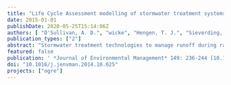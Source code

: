 ```yaml
---
title: "Life Cycle Assessment modelling of stormwater treatment systems"
date: 2015-01-01
publishDate: 2020-05-25T15:14:06Z
authors: [ "O'Sullivan, A. D.", "wicke", "Hengen, T. J.", "Sieverding, H. L.", "Stone, J. J." ]
publication_types: ["2"]
abstract: "Stormwater treatment technologies to manage runoff during rain events are primarily designed to reduce flood risks, settle suspended solids and concurrently immobilise metals and nutrients. Life Cycle Assessment (LCA) is scarcely documented for stormwater systems despite their ubiquitous imple- mentation. LCA modelling quantified the environmental impacts associated with the materials, con- struction, transport, operation and maintenance of different stormwater treatment systems. A pre- fabricated concrete vortex unit, a sub-surface sandfilter and a raingarden, all sized to treat a func- tional unit of 35 m3 of stormwater runoff per event, were evaluated. Eighteen environmental mid-point metrics and three end-point ‘damage assessment’ metrics were quantified for each system's lifecycle. Climate change (kg CO2 eq.) dominated net environmental impacts, with smaller contributions from human toxicity (kg 1,4-DB eq.), particulate matter formation (kg PM10 eq.) and fossil depletion (kg oil eq.). The concrete unit had the highest environmental impact of which 45% was attributed to its maintenance while impacts from the sandfilters and raingardens were dominated by their bulky ma- terials (57%) and transport (57%), respectively. On-site infiltrative raingardens, a component of green infrastructure (GI), had the lowest environmental impacts because they incurred lower maintenance and did not have any concrete which is high in embodied CO2. Smaller sized raingardens affording the same level of stormwater treatment had the lowest overall impacts reinforcing the principle that using fewer resources reduces environmental impacts. LCA modelling can serve as a guiding tool for practitioners making environmentally sustainable solutions for stormwater treatment."
featured: false
publication: ' *Journal of Environmental Management* 149: 236-244 [10.1016/j.jenvman.2014.10.025](https://doi.org/10.1016/j.jenvman.2014.10.025)'
doi: "10.1016/j.jenvman.2014.10.025"
projects: ["ogre"]
---
```



